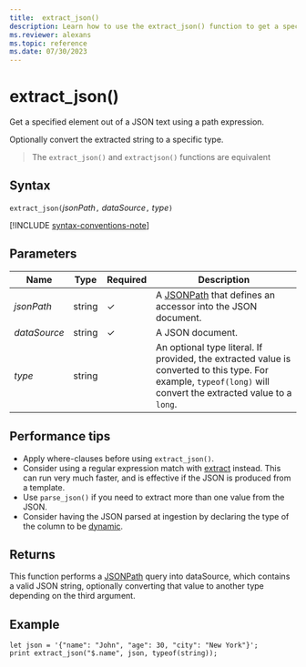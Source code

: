 ```yaml
---
title:  extract_json()
description: Learn how to use the extract_json() function to get a specified element out of a JSON text using a path expression.
ms.reviewer: alexans
ms.topic: reference
ms.date: 07/30/2023
---
```

# extract_json()

Get a specified element out of a JSON text using a path expression.

Optionally convert the extracted string to a specific type.

> The `extract_json()` and `extractjson()` functions are equivalent

## Syntax

`extract_json(`*jsonPath*`,` *dataSource*`,` *type*`)`

[!INCLUDE [syntax-conventions-note](../../includes/syntax-conventions-note.md)]

## Parameters

|Name|Type|Required|Description|
|--|--|--|--|
| *jsonPath* | string | &check; | A [JSONPath](jsonpath.md) that defines an accessor into the JSON document.|
| *dataSource* | string | &check; | A JSON document.|
| *type* | string | | An optional type literal. If provided, the extracted value is converted to this type. For example, `typeof(long)` will convert the extracted value to a `long`.|

## Performance tips

* Apply where-clauses before using `extract_json()`.
* Consider using a regular expression match with [extract](extractfunction.md) instead. This can run very much faster, and is effective if the JSON is produced from a template.
* Use `parse_json()` if you need to extract more than one value from the JSON.
* Consider having the JSON parsed at ingestion by declaring the type of the column to be [dynamic](scalar-data-types/dynamic.md).

## Returns

This function performs a [JSONPath](jsonpath.md) query into dataSource, which contains a valid JSON string, optionally converting that value to another type depending on the third argument.

## Example

```kusto
let json = '{"name": "John", "age": 30, "city": "New York"}';
print extract_json("$.name", json, typeof(string));
```
